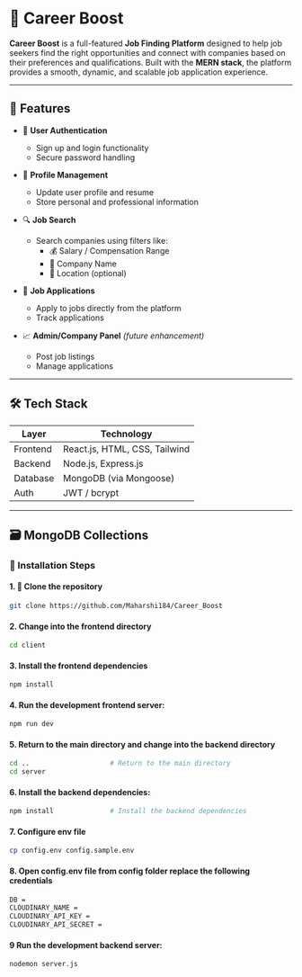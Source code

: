 
# 🚀 Career Boost

**Career Boost** is a full-featured **Job Finding Platform** designed to help job seekers find the right opportunities and connect with companies based on their preferences and qualifications. Built with the **MERN stack**, the platform provides a smooth, dynamic, and scalable job application experience.

---

## 🌟 Features

- 👤 **User Authentication**
  - Sign up and login functionality
  - Secure password handling

- 📄 **Profile Management**
  - Update user profile and resume
  - Store personal and professional information

- 🔍 **Job Search**
  - Search companies using filters like:
    - 💰 Salary / Compensation Range
    - 🏢 Company Name
    - 📍 Location (optional)

- 📝 **Job Applications**
  - Apply to jobs directly from the platform
  - Track applications

- 📈 **Admin/Company Panel** *(future enhancement)*
  - Post job listings
  - Manage applications

---

## 🛠️ Tech Stack

| Layer      | Technology                     |
|------------|--------------------------------|
| Frontend   | React.js, HTML, CSS, Tailwind  |
| Backend    | Node.js, Express.js            |
| Database   | MongoDB (via Mongoose)         |
| Auth       | JWT / bcrypt                   |

---

## 🗃️ MongoDB Collections

### 🔧 Installation Steps

#### 1. 📁  Clone the repository

```bash
git clone https://github.com/Maharshi184/Career_Boost
```
#### 2. Change into the frontend directory
```bash
cd client
```
#### 3. Install the frontend dependencies
```bash              
npm install
```
#### 4. Run the development frontend server:
```bash              
npm run dev
```
#### 5. Return to the main directory and change into the backend directory
```bash
cd ..                    # Return to the main directory
cd server 
```
#### 6. Install the backend dependencies:
```bash               # Change into the backend directory
npm install              # Install the backend dependencies
```
#### 7. Configure env file
```bash
cp config.env config.sample.env
```
#### 8. Open config.env file from config folder replace the following credentials
```bash 
DB = 
CLOUDINARY_NAME = 
CLOUDINARY_API_KEY =
CLOUDINARY_API_SECRET =
```
#### 9 Run the development backend server:
```bash
nodemon server.js
```


